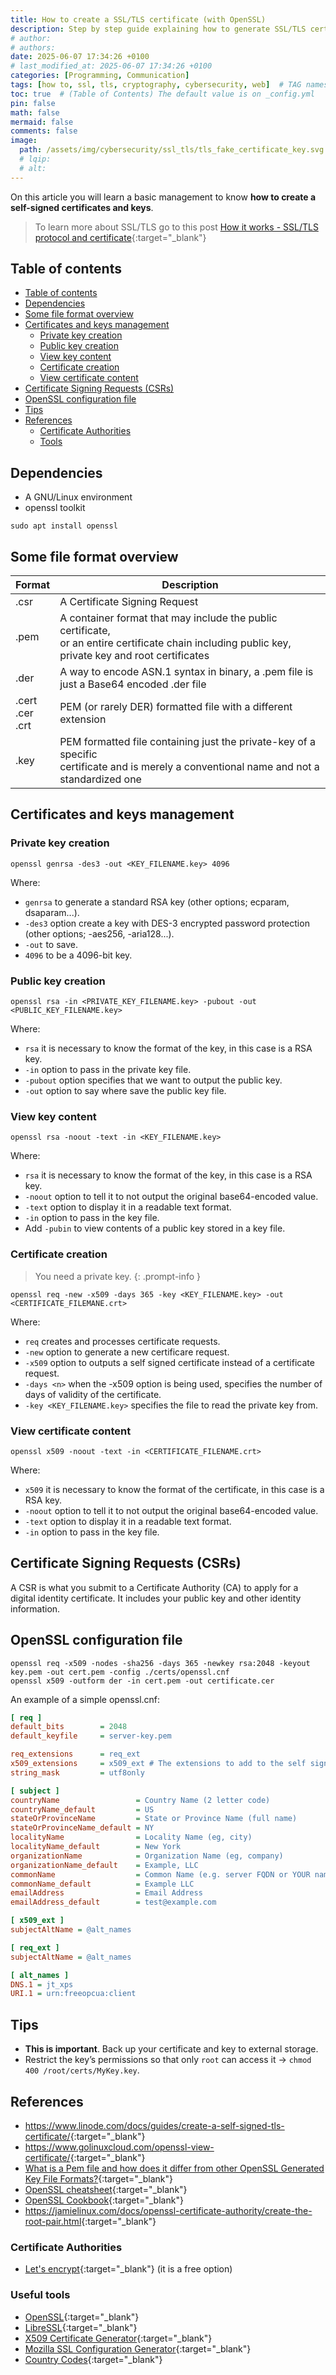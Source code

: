 ```yaml
---
title: How to create a SSL/TLS certificate (with OpenSSL)
description: Step by step guide explaining how to generate SSL/TLS certificate with OpenSSL.
# author:
# authors:
date: 2025-06-07 17:34:26 +0100
# last_modified_at: 2025-06-07 17:34:26 +0100
categories: [Programming, Communication]
tags: [how to, ssl, tls, cryptography, cybersecurity, web]  # TAG names should always be lowercase
toc: true  # (Table of Contents) The default value is on _config.yml
pin: false
math: false
mermaid: false
comments: false
image:
  path: /assets/img/cybersecurity/ssl_tls/tls_fake_certificate_key.svg
  # lqip:
  # alt:
---
```


On this article you will learn a basic management to know **how to create a self-signed certificates and keys**.

> To learn more about SSL/TLS go to this post [How it works - SSL/TLS protocol and certificate](/_posts/Communications/SSL/2025-03-08-what-is-ssl-tls-protocol-certificate.md){:target="_blank"}

## Table of contents

- [Table of contents](#table-of-contents)
- [Dependencies](#dependencies)
- [Some file format overview](#some-file-format-overview)
- [Certificates and keys management](#certificates-and-keys-management)
  - [Private key creation](#private-key-creation)
  - [Public key creation](#public-key-creation)
  - [View key content](#view-key-content)
  - [Certificate creation](#certificate-creation)
  - [View certificate content](#view-certificate-content)
- [Certificate Signing Requests (CSRs)](#certificate-signing-requests-csrs)
- [OpenSSL configuration file](#openssl-configuration-file)
- [Tips](#tips)
- [References](#references)
  - [Certificate Authorities](#certificate-authorities)
  - [Tools](#tools)

## Dependencies

- A GNU/Linux environment
- openssl toolkit

```shell
sudo apt install openssl
```

## Some file format overview

| Format                | Description                   |
|-----------------------|-------------------------------|
| .csr                  | A Certificate Signing Request |
| .pem                  | A container format that may include the public certificate,<br>or an entire certificate chain including public key, private key and root certificates |
| .der                  | A way to encode ASN.1 syntax in binary, a .pem file is just a Base64 encoded .der file |
| .cert<br>.cer<br>.crt | PEM (or rarely DER) formatted file with a different extension |
| .key                  | PEM formatted file containing just the private-key of a specific<br>certificate and is merely a conventional name and not a standardized one |

## Certificates and keys management

### Private key creation

```shell
openssl genrsa -des3 -out <KEY_FILENAME.key> 4096
```

Where:

- `genrsa` to generate a standard RSA key (other options; ecparam, dsaparam...).
- `-des3` option create a key with DES-3 encrypted password protection (other options; -aes256, -aria128...).
- `-out` to save.
- `4096` to be a 4096-bit key.

### Public key creation

```shell
openssl rsa -in <PRIVATE_KEY_FILENAME.key> -pubout -out <PUBLIC_KEY_FILENAME.key>
```

Where:

- `rsa` it is necessary to know the format of the key, in this case is a RSA key.
- `-in` option to pass in the private key file.
- `-pubout` option specifies that we want to output the public key.
- `-out` option to say where save the public key file.

### View key content

```shell
openssl rsa -noout -text -in <KEY_FILENAME.key>
```

Where:

- `rsa` it is necessary to know the format of the key, in this case is a RSA key.
- `-noout` option to tell it to not output the original base64-encoded value.
- `-text` option to display it in a readable text format.
- `-in` option to pass in the key file.
- Add `-pubin` to view contents of a public key stored in a key file.

### Certificate creation

> You need a private key.
{: .prompt-info }

```shell
openssl req -new -x509 -days 365 -key <KEY_FILENAME.key> -out <CERTIFICATE_FILEMANE.crt>
```

Where:

- `req` creates and processes certificate requests.
- `-new` option to generate a new certificare request.
- `-x509` option to outputs a self signed certificate instead of a certificate request.
- `-days <n>` when the -x509 option is being used, specifies the number of days of validity of the certificate.
- `-key <KEY_FILENAME.key>` specifies the file to read the private key from.

### View certificate content

```shell
openssl x509 -noout -text -in <CERTIFICATE_FILENAME.crt>
```

Where:

- `x509` it is necessary to know the format of the certificate, in this case is a RSA key.
- `-noout` option to tell it to not output the original base64-encoded value.
- `-text` option to display it in a readable text format.
- `-in` option to pass in the key file.

## Certificate Signing Requests (CSRs)

A CSR is what you submit to a Certificate Authority (CA) to apply for a digital identity certificate. It includes your public key and other identity information.

## OpenSSL configuration file

```shell
openssl req -x509 -nodes -sha256 -days 365 -newkey rsa:2048 -keyout key.pem -out cert.pem -config ./certs/openssl.cnf
openssl x509 -outform der -in cert.pem -out certificate.cer
```

An example of a simple openssl.cnf:

```ini
[ req ]
default_bits        = 2048
default_keyfile     = server-key.pem

req_extensions      = req_ext
x509_extensions     = x509_ext # The extensions to add to the self signed cert
string_mask         = utf8only

[ subject ]
countryName                 = Country Name (2 letter code)
countryName_default         = US
stateOrProvinceName         = State or Province Name (full name)
stateOrProvinceName_default = NY
localityName                = Locality Name (eg, city)
localityName_default        = New York
organizationName            = Organization Name (eg, company)
organizationName_default    = Example, LLC
commonName                  = Common Name (e.g. server FQDN or YOUR name)
commonName_default          = Example LLC
emailAddress                = Email Address
emailAddress_default        = test@example.com

[ x509_ext ]
subjectAltName = @alt_names

[ req_ext ]
subjectAltName = @alt_names

[ alt_names ]
DNS.1 = jt_xps
URI.1 = urn:freeopcua:client
```

## Tips

- **This is important**. Back up your certificate and key to external storage.
- Restrict the key’s permissions so that only `root` can access it -> `chmod 400 /root/certs/MyKey.key`.

## References

- <https://www.linode.com/docs/guides/create-a-self-signed-tls-certificate/>{:target="_blank"}
- <https://www.golinuxcloud.com/openssl-view-certificate/>{:target="_blank"}
- [What is a Pem file and how does it differ from other OpenSSL Generated Key File Formats?](https://serverfault.com/a/9717){:target="_blank"}
- [OpenSSL cheatsheet](https://www.golinuxcloud.com/openssl-cheatsheet/){:target="_blank"}
- [OpenSSL Cookbook](https://www.feistyduck.com/library/openssl-cookbook/online/){:target="_blank"}
- <https://jamielinux.com/docs/openssl-certificate-authority/create-the-root-pair.html>{:target="_blank"}

### Certificate Authorities

- [Let's encrypt](https://letsencrypt.org/){:target="_blank"} (it is a free option)

### Useful tools

- [OpenSSL](https://www.openssl.org/){:target="_blank"}
- [LibreSSL](https://www.libressl.org/){:target="_blank"}
- [X509 Certificate Generator](https://certificatetools.com/){:target="_blank"}
- [Mozilla SSL Configuration Generator](https://ssl-config.mozilla.org/#server=nginx&version=1.17.7&config=modern&openssl=1.1.1k&guideline=5.7){:target="_blank"}
- [Country Codes](https://www.ssl.com/country-codes/){:target="_blank"}
